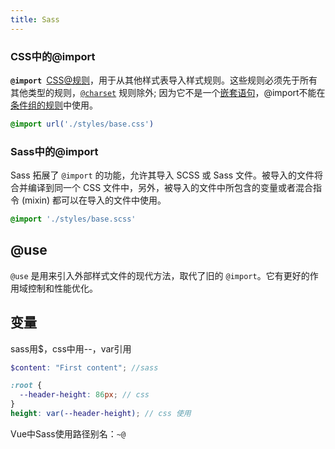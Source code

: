```yaml
---
title: Sass
---
```




### CSS中的@import

**`@import `**[CSS](https://developer.mozilla.org/en-US/docs/Web/CSS)[@规则](https://developer.mozilla.org/en-US/docs/Web/CSS/At-rule)，用于从其他样式表导入样式规则。这些规则必须先于所有其他类型的规则，[`@charset`](https://developer.mozilla.org/zh-CN/docs/Web/CSS/@charset) 规则除外; 因为它不是一个[嵌套语句](https://developer.mozilla.org/zh-CN/docs/Web/CSS/Syntax#nested_statements)，@import不能在[条件组的规则](https://developer.mozilla.org/zh-CN/docs/Web/CSS/At-rule#conditional_group_rules)中使用。

```css
@import url('./styles/base.css')
```



### Sass中的@import

Sass 拓展了 `@import` 的功能，允许其导入 SCSS 或 Sass 文件。被导入的文件将合并编译到同一个 CSS 文件中，另外，被导入的文件中所包含的变量或者混合指令 (mixin) 都可以在导入的文件中使用。

```scss
@import './styles/base.scss'
```

## @use

`@use` 是用来引入外部样式文件的现代方法，取代了旧的 `@import`。它有更好的作用域控制和性能优化。



## 变量

sass用$，css中用--，var引用

```scss
$content: "First content"; //sass

:root {
  --header-height: 86px; // css
}
height: var(--header-height); // css 使用
```



Vue中Sass使用路径别名：`~@`
